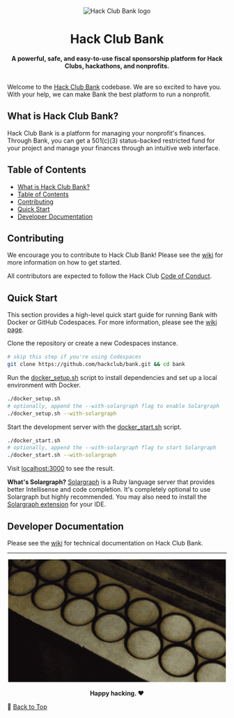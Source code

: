 <div align="center">
  <img src="https://cloud-5yru8jas0-hack-club-bot.vercel.app/0logo-512.png" width="126" alt="Hack Club Bank logo">
  <h1>Hack Club Bank</h1>
  <strong>A powerful, safe, and easy-to-use fiscal sponsorship platform for Hack Clubs, hackathons, and nonprofits.</strong>
</div>
<br>

Welcome to the [Hack Club Bank](https://hackclub.com/bank/) codebase. We are so excited to have you. With your help, we can make Bank the best platform to run a nonprofit.

## What is Hack Club Bank?

Hack Club Bank is a platform for managing your nonprofit's finances. Through Bank, you can get a 501(c)(3) status-backed restricted fund for your project and manage your finances through an intuitive web interface.

## Table of Contents

- [What is Hack Club Bank?](#what-is-hack-club-bank)
- [Table of Contents](#table-of-contents)
- [Contributing](#contributing)
- [Quick Start](#quick-start)
- [Developer Documentation](#developer-documentation)

## Contributing

We encourage you to contribute to Hack Club Bank! Please see the [wiki](https://github.com/hackclub/bank/wiki) for more information on how to get started.

All contributors are expected to follow the Hack Club [Code of Conduct](https://hackclub.com/conduct).

## Quick Start

This section provides a high-level quick start guide for running Bank with Docker or GitHub Codespaces. For more information, please see the [wiki page](https://github.com/hackclub/bank/wiki/Development).

Clone the repository or create a new Codespaces instance.

```bash
# skip this step if you're using Codespaces
git clone https://github.com/hackclub/bank.git && cd bank
```

Run the [docker_setup.sh](./docker_setup.sh) script to install dependencies and set up a local environment with Docker.

```bash
./docker_setup.sh
# optionally, append the --with-solargraph flag to enable Solargraph
./docker_setup.sh --with-solargraph
```

Start the development server with the [docker_start.sh](./docker_start.sh) script.

```bash
./docker_start.sh
# optionally, append the --with-solargraph flag to start Solargraph
./docker_start.sh --with-solargraph
```

Visit [localhost:3000](http://localhost:3000) to see the result.

**What's Solargraph?** [Solargraph](https://solargraph.org/) is a Ruby language server that provides better Intellisense and code completion. It's completely optional to use Solargraph but highly recommended. You may also need to install the [Solargraph extension](https://github.com/castwide/solargraph#using-solargraph) for your IDE.

## Developer Documentation

Please see the [wiki](https://github.com/hackclub/bank/wiki) for technical documentation on Hack Club Bank.

---

<div align="center">
<img src="./hack_club_bank_laser.gif" alt="Laser engraving the Hack Club Bank logo" width="500">
<br>
<p><strong>Happy hacking. ❤️</strong></p>
</div>

🔼 [Back to Top](#)
